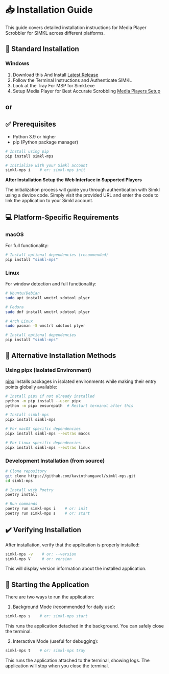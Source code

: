 # 📥 Installation Guide

This guide covers detailed installation instructions for Media Player Scrobbler for SIMKL across different platforms.


## 🚀 Standard Installation


### Windows

1. Download this And Install
[Latest Release](https://github.com/kavinthangavel/Media-Player-Scrobbler-for-Simkl/releases/latest) 
2. Follow the Terminal Instructions and Authenticate SIMKL
3. Look at the Tray For MSP for Simkl.exe
4. Setup Media Player for Best Accurate Scrobbling [Media Players Setup](https://github.com/kavinthangavel/Media-Player-Scrobbler-for-Simkl/blob/main/docs/media-players.md#%EF%B8%8F-player-configuration-for-advanced-tracking)

## or

## ✅ Prerequisites

- Python 3.9 or higher
- pip (Python package manager)

```bash
# Install using pip
pip install simkl-mps

# Initialize with your Simkl account
simkl-mps i    # or: simkl-mps init
```

**After Installation Setup the Web Interface in Supported Players**

The initialization process will guide you through authentication with Simkl using a device code. Simply visit the provided URL and enter the code to link the application to your Simkl account.

## 💻 Platform-Specific Requirements


### macOS
For full functionality:
```bash
# Install optional dependencies (recommended)
pip install "simkl-mps"
```

### Linux
For window detection and full functionality:
```bash
# Ubuntu/Debian
sudo apt install wmctrl xdotool plyer

# Fedora
sudo dnf install wmctrl xdotool plyer

# Arch Linux
sudo pacman -S wmctrl xdotool plyer

# Install optional dependencies
pip install "simkl-mps"
```

## 🔄 Alternative Installation Methods

### Using pipx (Isolated Environment)

[pipx](https://pypa.github.io/pipx/) installs packages in isolated environments while making their entry points globally available:

```bash
# Install pipx if not already installed
python -m pip install --user pipx
python -m pipx ensurepath  # Restart terminal after this

# Install simkl-mps
pipx install simkl-mps

# For macOS specific dependencies
pipx install simkl-mps --extras macos

# For Linux specific dependencies
pipx install simkl-mps --extras linux
```

### Development Installation (from source)

```bash
# Clone repository
git clone https://github.com/kavinthangavel/simkl-mps.git
cd simkl-mps

# Install with Poetry
poetry install

# Run commands
poetry run simkl-mps i    # or: init
poetry run simkl-mps s    # or: start
```

## ✔️ Verifying Installation

After installation, verify that the application is properly installed:

```bash
simkl-mps -v    # or: --version
simkl-mps V     # or: version
```

This will display version information about the installed application.

## 🚀 Starting the Application

There are two ways to run the application:

1. Background Mode (recommended for daily use):
```bash
simkl-mps s    # or: simkl-mps start
```
This runs the application detached in the background. You can safely close the terminal.

2. Interactive Mode (useful for debugging):
```bash
simkl-mps t    # or: simkl-mps tray
```
This runs the application attached to the terminal, showing logs. The application will stop when you close the terminal.
